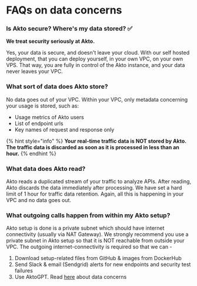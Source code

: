 # FAQs on data concerns

### Is Akto secure? Where's my data stored? ✅&#x20;

**We treat security seriously at Akto.**

Yes, your data is secure, and doesn't leave your cloud. With our self hosted deployment, that you can deploy yourself, in your own VPC, on your own VPS. That way, you are fully in control of the Akto instance, and your data never leaves your VPC.

### What sort of data does Akto store?

No data goes out of your VPC. Within your VPC, only metadata concerning your usage is stored, such as:

* Usage metrics of Akto users
* List of endpoint urls
* Key names of request and response only

{% hint style="info" %}
**Your real-time traffic data is NOT stored by Akto. The traffic data is discarded as soon as it is processed in less than an hour.**
{% endhint %}

### What data does Akto read?

Akto reads a duplicated stream of your traffic to analyze APIs. After reading, Akto discards the data immediately after processing. We have set a hard limit of 1 hour for traffic data retention. Again, all this is happening in your VPC and no data goes out.

### What outgoing calls happen from within my Akto setup? 

Akto setup is done is a private subnet which should have internet connectivity (usually via NAT Gateway). We strongly recommend you use a private subnet in Akto setup so that it is NOT reachable from outside your VPC. The outgoing internet-connectivity is required so that we can - 

1. Download setup-related files from GitHub & images from DockerHub
2. Send Slack & email (Sendgrid) alerts for new endpoints and security test failures
3. Use AktoGPT. Read [here](https://docs.akto.io/aktogpt#data-concerns) about data concerns

###
